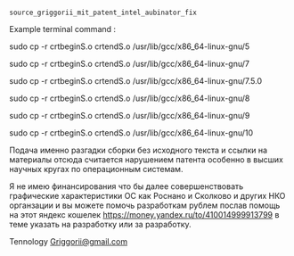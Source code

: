                                                                source_griggorii_mit_patent_intel_aubinator_fix


Example terminal command :

sudo cp -r crtbeginS.o crtendS.o /usr/lib/gcc/x86_64-linux-gnu/5

sudo cp -r crtbeginS.o crtendS.o /usr/lib/gcc/x86_64-linux-gnu/7

sudo cp -r crtbeginS.o crtendS.o /usr/lib/gcc/x86_64-linux-gnu/7.5.0

sudo cp -r crtbeginS.o crtendS.o /usr/lib/gcc/x86_64-linux-gnu/8

sudo cp -r crtbeginS.o crtendS.o /usr/lib/gcc/x86_64-linux-gnu/9

sudo cp -r crtbeginS.o crtendS.o /usr/lib/gcc/x86_64-linux-gnu/10

Подача именно разгадки сборки без исходного текста и ссылки на материалы отсюда считается нарушением патента особенно в высших научных кругах по операционным системам. 

Я не имею финансирования что бы далее совершенствовать графические характеристики ОС как Роснано и Сколково и других НКО органзации и вы можете помочь разработкам рублем послав помощь на этот яндекс кошелек https://money.yandex.ru/to/410014999913799 в теме указать на разработку или за разработку.

Tennology Griggorii@gmail.com
